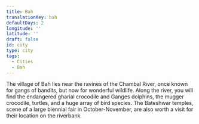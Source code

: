```yaml
---
title: Bah
translationKey: bah
defaultDays: 2
longitude: ''
latitude: ''
draft: false
id: city
type: city
tags:
  - Cities
  - Bah
---
```

The village of Bah lies near the ravines of the Chambal River, once known for gangs of bandits, but now for wonderful wildlife. Along the river, you will find the endangered gharial crocodile and Ganges dolphins, the mugger crocodile, turtles, and a huge array of bird species. The Bateshwar temples, scene of a large biennial fair in October-November, are also worth a visit for their location on the riverbank.